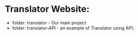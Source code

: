 # Translator Website:
- folder: translator - Our main project
- folder: translator-API - an example of Translator using API;
